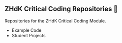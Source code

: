 ## ZHdK Critical Coding Repositories 👋

Repositories for the ZHdK Critical Coding Module. 

- Example Code
- Student Projects

